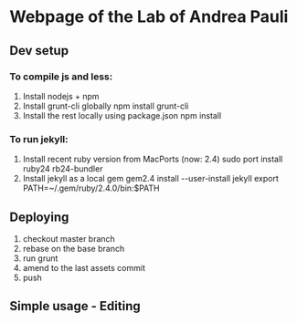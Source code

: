 Webpage of the Lab of Andrea Pauli
==================================


Dev setup
---------

### To compile js and less:

1. Install nodejs + npm
2. Install grunt-cli globally
    npm install grunt-cli
3. Install the rest locally using package.json
    npm install

### To run jekyll:

1. Install recent ruby version from MacPorts (now: 2.4)
    sudo port install ruby24 rb24-bundler
2. Install jekyll as a local gem
    gem2.4 install --user-install jekyll
    export PATH=~/.gem/ruby/2.4.0/bin:$PATH


Deploying
---------

1. checkout master branch
2. rebase on the base branch
3. run grunt
4. amend to the last assets commit
5. push


Simple usage - Editing
----------------------
